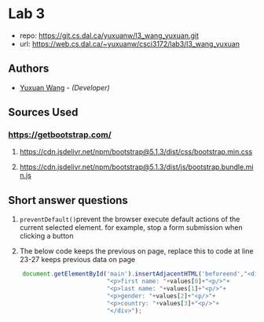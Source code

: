 # Lab 3

* repo: <https://git.cs.dal.ca/yuxuanw/l3_wang_yuxuan.git>
* url: <https://web.cs.dal.ca/~yuxuanw/csci3172/lab3/l3_wang_yuxuan>

## Authors

* [Yuxuan Wang](yx703587@dal.ca) - *(Developer)*

## Sources Used

### <https://getbootstrap.com/>

1. <https://cdn.jsdelivr.net/npm/bootstrap@5.1.3/dist/css/bootstrap.min.css>

2. <https://cdn.jsdelivr.net/npm/bootstrap@5.1.3/dist/js/bootstrap.bundle.min.js>

## Short answer questions

1. ```preventDefault()```prevent the browser execute default actions of the current selected element. for example, stop a form submission when clicking a button

2. The below code keeps the previous on page, replace this to code at line 23-27 keeps previous data on page

```javascript
    document.getElementById('main').insertAdjacentHTML('beforeend',"<div>"+
                            "<p>first name: "+values[0]+"<p/>"+
                            "<p>last name: "+values[1]+"<p/>"+
                            "<p>gender: "+values[2]+"<p/>"+
                            "<p>country: "+values[3]+"<p/>"+
                            "</div>");
```
